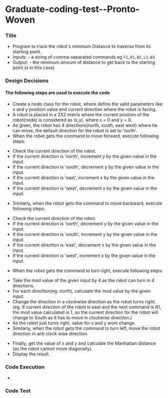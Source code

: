 # Graduate-coding-test--Pronto-Woven
### Title
* Program to track the robot's minimum Distance to traverse from its starting point. 
* Inputs: - a string of comma-separated commands eg `F1,R1,B2,L1,B3`
* Output: - the minimum amount of distance to get back to the starting point (`4` in this case)

### Design Decisions
#### The following steps are used to execute the code
* Create a node class for the robot, where define the valid parameters like x and y position value and current direction where the robot is facing.
* A robot is placed in a 2X2 matrix where the current position of the robot(node) is considered as (x,y), where x = 0 and y = 0.
* As given, the robot has 4 directions(north, south, east west) where he can move, the default direction for the robot is set to 'north'.
* When the robot gets the command to move forward, execute following steps:<br/>
- Check the current direction of the robot.
- If the current direction is 'north', increment y by the given value in the input.
- If the current direction is 'south', decrement y by the given value in the input.
- If the current direction is 'east', increment x by the given value in the input.
- If the current direction is 'west', decrement x by the given value in the input.
* Similarly, when the robot gets the command to move backward, execute following steps:<br/>
- Check the current direction of the robot.
- If the current direction is 'north', decrement y by the given value in the input.
- If the current direction is 'south', increment y by the given value in the input.
- If the current direction is 'east', decrement x by the given value in the input.
- If the current direction is 'west', increment x by the given value in the input.
* When the robot gets the command to turn right, execute following steps:
- Take the mod value of the given input by 4 as the robot can turn in 4 directions.
- For each direction(eg. north), calculate the mod value by the given input. 
- Change the direction in a clockwise direction as the robot turns right. (eg. If current direction of the robot is east and the next command is R1, the mod value calculated is 1, so the current direction for the robot will change to South as it has to move in clockwise direction.)
- As the robot just turns right, value for x and y wont change.
- Similarly, when the robot gets the command to turn left, move the robot direction in anti clock wise direction.
* Finally, get the value of x and y and calculate the Manhattan distance (as the robot cannot move diagonally).
* Display the result.

### Code Execution
*

### Code Test
